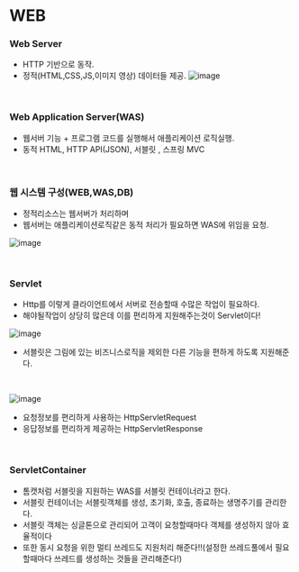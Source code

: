 # WEB

### Web Server
- HTTP 기반으로 동작.
- 정적(HTML,CSS,JS,이미지 영상) 데이터들 제공.
![image](https://github.com/MarkZiRo/spring-project/assets/37473857/c30f38ed-ec5f-4916-bdb3-731b3ab03a9d)


<br>

### Web Application Server(WAS)
- 웹서버 기능 + 프로그램 코드를 실행해서 애플리케이션 로직실행.
- 동적 HTML, HTTP API(JSON), 서블릿 , 스프링 MVC

<br>

### 웹 시스템 구성(WEB,WAS,DB)
- 정적리소스는 웹서버가 처리하며
- 웹서버는 애플리케이션로직같은 동적 처리가 필요하면 WAS에 위임을 요청.


![image](https://github.com/MarkZiRo/spring-project/assets/37473857/0774a991-e775-463a-977d-2874c8e9d6ce)


<br>

### Servlet
- Http를 이렇게 클라이언트에서 서버로 전송할때 수많은 작업이 필요하다.
- 해야될작업이 상당히 많은데 이를 편리하게 지원해주는것이 Servlet이다!


 ![image](https://github.com/MarkZiRo/spring-project/assets/37473857/ea56b012-8bb2-4408-bdf7-25904ba6d364)
- 서블릿은 그림에 있는 비즈니스로직을 제외한 다른 기능을 편하게 하도록 지원해준다.

<br>

  ![image](https://github.com/MarkZiRo/spring-project/assets/37473857/1e112e7f-def1-40fa-a136-fb00ba74e8d7)

- 요청정보를 편리하게 사용하는 HttpServletRequest
- 응답정보를 편리하게 제공하는 HttpServletResponse
  


<br>


### ServletContainer
- 톰캣처럼 서블릿을 지원하는 WAS를 서블릿 컨테이너라고 한다.
- 서블릿 컨테이너는 서블릿객체를 생성, 초기화, 호출, 종료하는 생명주기를 관리한다.
- 서블릿 객체는 싱글톤으로 관리되어 고객이 요청할때마다 객체를 생성하지 않아 효율적이다
- 또한 동시 요청을 위한 멀티 쓰레드도 지원처리 해준다!!(설정한 쓰레드풀에서 필요할때마다 쓰레드를 생성하는 것들을 관리해준다!)

<br>

